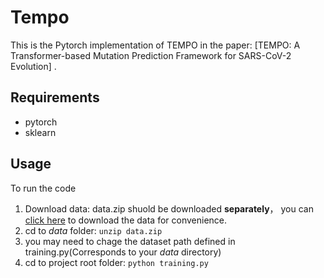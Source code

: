 # Tempo

This is the Pytorch implementation of TEMPO in the paper: [TEMPO: A Transformer-based Mutation Prediction Framework for SARS-CoV-2 Evolution] .

## Requirements
- pytorch
- sklearn

## Usage
To run the code
1. Download data: data.zip shuold be downloaded **separately**， you can [click here](https://github.com/ZJUDataIntelligence/Tempo/raw/main/data.zip) to download the data for convenience.
2. cd to *data* folder:
`unzip data.zip`
3. you may need to chage the dataset path defined in training.py(Corresponds to your *data* directory)
4. cd to project root folder:
`python training.py`

